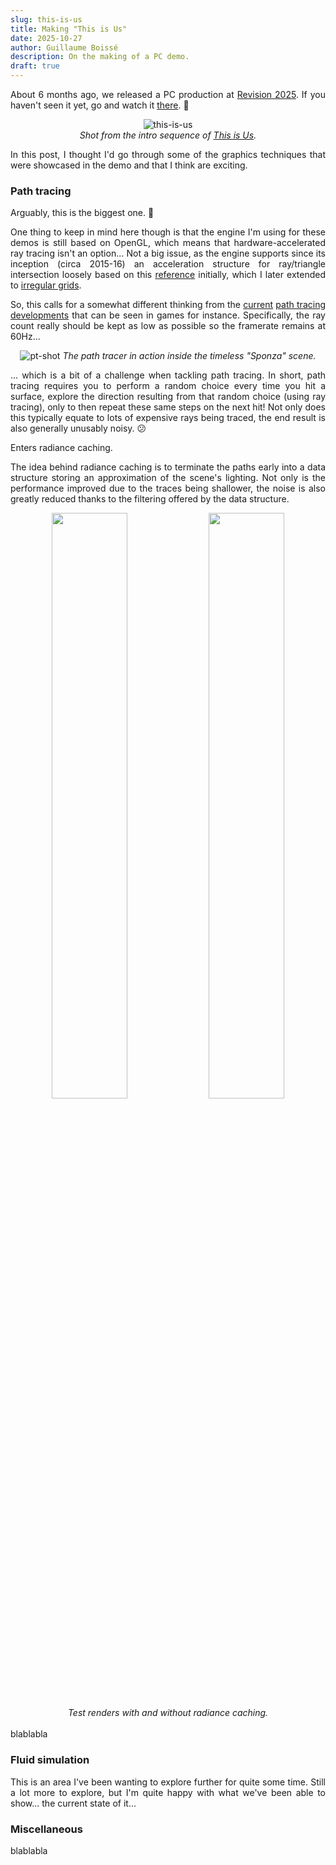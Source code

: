 ```yaml
---
slug: this-is-us
title: Making "This is Us"
date: 2025-10-27
author: Guillaume Boissé
description: On the making of a PC demo.
draft: true
---
```


<div style="text-align: justify">

About 6 months ago, we released a PC production at [Revision 2025](https://www.pouet.net/party.php?which=1550&when=2025).
If you haven't seen it yet, go and watch it [there](https://www.youtube.com/watch?v=W7Om9rf0qKc). :slightly_smiling_face:

<div style="text-align: center;">

![this-is-us](/this-is-us.jpg)\
*Shot from the intro sequence of [This is Us](https://www.pouet.net/prod.php?which=103999).*

</div>

In this post, I thought I'd go through some of the graphics techniques that were showcased in the demo and that I think are exciting.

### Path tracing

Arguably, this is the biggest one. :slightly_smiling_face:

One thing to keep in mind here though is that the engine I'm using for these demos is still based on OpenGL, which means that hardware-accelerated ray tracing isn't an option...
Not a big issue, as the engine supports since its inception (circa 2015-16) an acceleration structure for ray/triangle intersection loosely based on this [reference](https://directtovideo.wordpress.com/2013/05/08/real-time-ray-tracing-part-2/) initially, which I later extended to [irregular grids](https://graphics.cg.uni-saarland.de/papers/perard-grids-preprint.pdf).

So, this calls for a somewhat different thinking from the [current](https://www.youtube.com/watch?v=Tk7Zbzd-6fs) [path tracing](https://www.youtube.com/watch?v=waizZ-UZr7U) [developments](https://www.youtube.com/watch?v=xHQMehFJ0AY) that can be seen in games for instance.
Specifically, the ray count really should be kept as low as possible so the framerate remains at 60Hz...

<div style="text-align: center;">

![pt-shot](/pt-shot.jpg)
*The path tracer in action inside the timeless "Sponza" scene.*

</div>

... which is a bit of a challenge when tackling path tracing.
In short, path tracing requires you to perform a random choice every time you hit a surface, explore the direction resulting from that random choice (using ray tracing), only to then repeat these same steps on the next hit!
Not only does this typically equate to lots of expensive rays being traced, the end result is also generally unusably noisy. :confused:

Enters radiance caching.

The idea behind radiance caching is to terminate the paths early into a data structure storing an approximation of the scene's lighting.
Not only is the performance improved due to the traces being shallower, the noise is also greatly reduced thanks to the filtering offered by the data structure.

<div style="text-align: center;">

<img src="/pt-00.jpg" width="49%" />
<img src="/pt-01.jpg" width="49%" /><br/>
<em>Test renders with and without radiance caching.</em>

</div>
<br/>
blablabla

### Fluid simulation

This is an area I've been wanting to explore further for quite some time.
Still a lot more to explore, but I'm quite happy with what we've been able to show... the current state of it...

### Miscellaneous

blablabla

</div>

